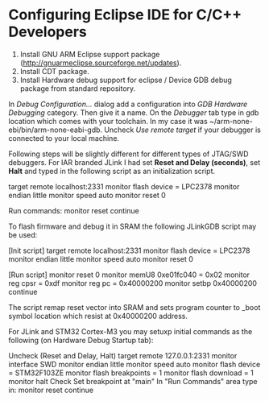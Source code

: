 # Configuring Eclipse IDE for C/C++ Developers

1. Install GNU ARM Eclipse support package (http://gnuarmeclipse.sourceforge.net/updates).
2. Install CDT package.
3. Install Hardware debug support for eclipse / Device GDB debug package from standard repository.

In *Debug Configuration...* dialog add a configuration into *GDB Hardware Debugging* category. Then give it
a name.
On the *Debugger* tab type in gdb location which comes with your toolchain.
In my case it was ~/arm-none-ebi/bin/arm-none-eabi-gdb. Uncheck *Use remote target* if your debugger is connected
to your local machine.

Following steps will be slightly different for different types of JTAG/SWD debuggers.
For IAR branded JLink I had set **Reset and Delay (seconds)**, set **Halt** and typed in the following script
as an initialization script.


  target remote localhost:2331
  monitor flash device = LPC2378
  monitor endian little
  monitor speed auto
  monitor reset 0




  Run commands:
  monitor reset
  continue



To flash firmware and debug it in SRAM the following JLinkGDB script may be used:

[Init script]
target remote localhost:2331
monitor flash device = LPC2378
monitor endian little
monitor speed auto
monitor reset 0


[Run script]
monitor reset 0
monitor memU8  0xe01fc040 = 0x02
monitor reg cpsr = 0xdf
monitor reg pc = 0x40000200
monitor setbp 0x40000200
continue


The script remap reset vector into SRAM and sets program counter
to _boot symbol location which resist at 0x40000200 address.




For JLink and STM32 Cortex-M3 you may setuxp initial commands as the following (on Hardware Debug Startup tab):

Uncheck (Reset and Delay, Halt)
     target remote 127.0.0.1:2331
     monitor interface SWD
     monitor endian little
     monitor speed auto
     monitor flash device = STM32F103ZE
     monitor flash breakpoints = 1
     monitor flash download = 1
     monitor halt
Check Set breakpoint at "main"
In "Run Commands" area type in:
     monitor reset
     continue
